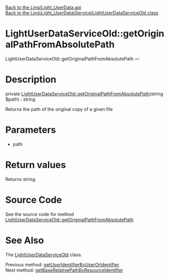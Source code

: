 [Back to the Ling/Light_UserData api](https://github.com/lingtalfi/Light_UserData/blob/master/doc/api/Ling/Light_UserData.md)<br>
[Back to the Ling\Light_UserData\Service\LightUserDataServiceOld class](https://github.com/lingtalfi/Light_UserData/blob/master/doc/api/Ling/Light_UserData/Service/LightUserDataServiceOld.md)


LightUserDataServiceOld::getOriginalPathFromAbsolutePath
================



LightUserDataServiceOld::getOriginalPathFromAbsolutePath — 




Description
================


private [LightUserDataServiceOld::getOriginalPathFromAbsolutePath](https://github.com/lingtalfi/Light_UserData/blob/master/doc/api/Ling/Light_UserData/Service/LightUserDataServiceOld/getOriginalPathFromAbsolutePath.md)(string $path) : string




Returns the path of the original copy of a given file




Parameters
================


- path

    


Return values
================

Returns string.








Source Code
===========
See the source code for method [LightUserDataServiceOld::getOriginalPathFromAbsolutePath](https://github.com/lingtalfi/Light_UserData/blob/master/Service/LightUserDataServiceOld.php#L1668-L1681)


See Also
================

The [LightUserDataServiceOld](https://github.com/lingtalfi/Light_UserData/blob/master/doc/api/Ling/Light_UserData/Service/LightUserDataServiceOld.md) class.

Previous method: [getUserIdentifierByUserOrIdentifier](https://github.com/lingtalfi/Light_UserData/blob/master/doc/api/Ling/Light_UserData/Service/LightUserDataServiceOld/getUserIdentifierByUserOrIdentifier.md)<br>Next method: [getBaseRelativePathByResourceIdentifier](https://github.com/lingtalfi/Light_UserData/blob/master/doc/api/Ling/Light_UserData/Service/LightUserDataServiceOld/getBaseRelativePathByResourceIdentifier.md)<br>

